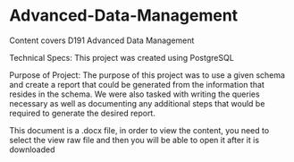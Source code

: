 # Advanced-Data-Management
Content covers D191 Advanced Data Management


Technical Specs: This project was created using PostgreSQL

Purpose of Project: The purpose of this project was to use a given schema and create a report that could be generated from the information that resides in the schema. We were also tasked with writing the queries necessary as well as documenting any additional steps that
would be required to generate the desired report.

This document is a .docx file, in order to view the content, you need to select the view raw file and then you will be able to open it after it is downloaded
